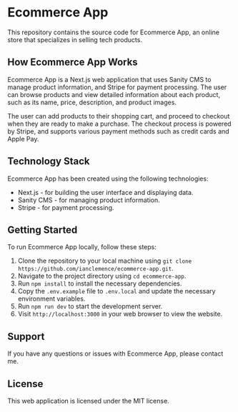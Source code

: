 # Ecommerce App

This repository contains the source code for Ecommerce App, an online store that specializes in selling tech products.

## How Ecommerce App Works

Ecommerce App is a Next.js web application that uses Sanity CMS to manage product information, and Stripe for payment processing. The user can browse products and view detailed information about each product, such as its name, price, description, and product images.

The user can add products to their shopping cart, and proceed to checkout when they are ready to make a purchase. The checkout process is powered by Stripe, and supports various payment methods such as credit cards and Apple Pay.

## Technology Stack

Ecommerce App has been created using the following technologies:

* Next.js - for building the user interface and displaying data.
* Sanity CMS - for managing product information.
* Stripe - for payment processing.

## Getting Started

To run Ecommerce App locally, follow these steps:

1. Clone the repository to your local machine using `git clone https://github.com/ianclemence/ecommerce-app.git`.
2. Navigate to the project directory using `cd ecommerce-app`.
3. Run `npm install` to install the necessary dependencies.
4. Copy the `.env.example` file to `.env.local` and update the necessary environment variables.
5. Run `npm run dev` to start the development server.
6. Visit `http://localhost:3000` in your web browser to view the website.

## Support

If you have any questions or issues with Ecommerce App, please contact me.

## License

This web application is licensed under the MIT license.

